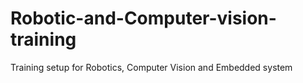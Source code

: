 # Robotic-and-Computer-vision-training
Training setup for Robotics, Computer Vision and Embedded system
